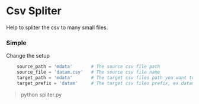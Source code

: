 # Csv Spliter

Help to spliter the csv to many small files.

### Simple
Change the setup
```python
    source_path = 'mdata'  		# The source csv file path
    source_file = 'datam.csv'	# The source csv file name
    target_path = 'mdata'		# The target csv files path you want to sav
    target_prefix = 'datam'		# The target csv files prefix, ex datam-1.csv,datam-2.csv ...
```

> python spliter.py
